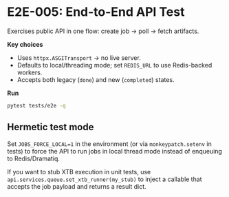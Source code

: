 # E2E-005: End-to-End API Test

Exercises public API in one flow: create job → poll → fetch artifacts.

**Key choices**
- Uses `httpx.ASGITransport` → no live server.
- Defaults to local/threading mode; set `REDIS_URL` to use Redis-backed workers.
- Accepts both legacy (`done`) and new (`completed`) states.

**Run**
```bash
pytest tests/e2e -q
```

## Hermetic test mode

Set `JOBS_FORCE_LOCAL=1` in the environment (or via `monkeypatch.setenv` in tests) to force the API to run jobs in local thread mode instead of enqueuing to Redis/Dramatiq.

If you want to stub XTB execution in unit tests, use `api.services.queue.set_xtb_runner(my_stub)` to inject a callable that accepts the job payload and returns a result dict.
